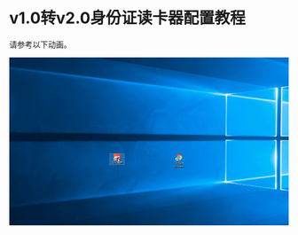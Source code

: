 # v1.0转v2.0身份证读卡器配置教程

请参考以下动画。

![](../.gitbook/assets/1.0-tai-tan-bian-geng-2.0-tai-tan-ye-mian.gif)



